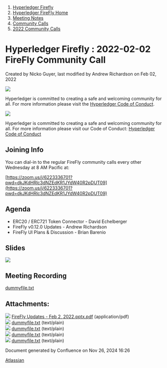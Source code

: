 1. [Hyperledger Firefly](index.html)
2. [Hyperledger FireFly Home](Hyperledger-FireFly-Home_20152345.html)
3. [Meeting Notes](Meeting-Notes_20156412.html)
4. [Community Calls](Community-Calls_20154671.html)
5. [2022 Community Calls](2022-Community-Calls_20156522.html)

# Hyperledger Firefly : 2022-02-02 FireFly Community Call

Created by Nicko Guyer, last modified by Andrew Richardson on Feb 02, 2022

![](https://wiki.hyperledger.org/download/attachments/2392771/welcome.png?version=2&modificationDate=1572450107000&api=v2)

Hyperledger is committed to creating a safe and welcoming community for all. For more information please visit the [Hyperledger Code of Conduct](https://lf-hyperledger.atlassian.net/wiki/spaces/HYP/pages/19595281/Hyperledger+Code+of+Conduct).

![](https://wiki.hyperledger.org/download/attachments/29034696/Antitrustnotice.png?version=1&modificationDate=1581695654000&api=v2)

Hyperledger is committed to creating a safe and welcoming community for all. For more information please visit our Code of Conduct: [Hyperledger Code of Conduct](https://lf-hyperledger.atlassian.net/wiki/spaces/HYP/pages/19595281/Hyperledger+Code+of+Conduct)

## Joining Info

You can dial-in to the regular FireFly community calls every other Wednesday at 8 AM Pacific at:

[https://zoom.us/j/6223336701?pwd=dkJKdHRlc3dNZEdKR1JYdW40R2pDUT09](https://zoom.us/j/6223336701?pwd=dkJKdHRlc3dNZEdKR1JYdW40R2pDUT09)

## Agenda

- ERC20 / ERC721 Token Connector - David Echelberger
- FireFly v0.12.0 Updates - Andrew Richardson
- FireFly UI Plans &amp; Discussion - Brian Barenio

## Slides

[![](attachments/thumbnails/20154863/20156540)](attachments/20154863/20156540.pdf)

## Meeting Recording

[dummyfile.txt](#)

## Attachments:

![](images/icons/bullet_blue.gif) [FireFly Updates - Feb 2, 2022.pptx.pdf](attachments/20154863/20156540.pdf) (application/pdf)  
![](images/icons/bullet_blue.gif) [dummyfile.txt](attachments/20154863/20156539.txt) (text/plain)  
![](images/icons/bullet_blue.gif) [dummyfile.txt](attachments/20154863/20156535.txt) (text/plain)  
![](images/icons/bullet_blue.gif) [dummyfile.txt](attachments/20154863/20156536.txt) (text/plain)  
![](images/icons/bullet_blue.gif) [dummyfile.txt](attachments/20154863/20156537.txt) (text/plain)

Document generated by Confluence on Nov 26, 2024 16:26

[Atlassian](http://www.atlassian.com/)
